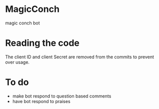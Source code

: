 # MagicConch
magic conch bot

# Reading the code
The client ID and client Secret are removed from the commits to prevent over usage.

# To do
- make bot respond to question based comments
- have bot respond to praises
